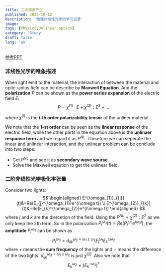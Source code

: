 ```yaml
---
title: 二次谐波产生
published: 2025-10-12
description: '物理非线性光学的学习记录'
image: ''
tags: [Physics,Unlinear optics]
category: 'Study'
draft: false 
lang: 'en'
---
```


[参考PPT](https://gr.xjtu.edu.cn/documents/14079/12538364/chapter16-1%E9%9D%9E%E7%BA%BF%E6%80%A7%E5%85%89%E5%AD%A6%E5%AF%BC%E8%AE%BA%E4%B8%8E%E4%BA%8C%E6%AC%A1%E8%B0%90%E6%B3%A2%E4%BA%A7%E7%94%9F.pdf/451955ff-efd3-6bfd-0c9b-5ead5f519d8f?t=1693376930694)

### 非线性光学的唯象描述
When light emit to the material, the interaction of between the material and optic radius field can be describe by __Maxwell Equation__.
And the **polarization**  $P$ can be shown as the **power series expansion** of the electric field $E$:
$$
P= \chi^{(1)} \cdot E +\chi^{(2)} : E^2+ …
$$

where $\chi^{(i)}$ is the **i-th order polarizability tensor** of the unliner material.

We note that the __1-st order__ can be seen as the __linear response__ of the electric field, while the other parts in the equation above is the __unlinaer response term__ and we regard it as $P^{NL}$ .Therefore we can seperate the linear and unlinear interaction, and the unlinear problem can be conclude into two steps:
- Get $P^{NL}$ and see it as  __secondary wave sourse__.
- Solve the Maxwell eqaution to get the unlinear field.

### 二阶非线性光学极化率张量

Consider two lights:
$$
\begin{aligned}
E^{\omega_{1}}_{{j}}(t)&=Re(E_{j}^{\omega_{1}}e^{i\omega t}) \\
E^{\omega_{2}}_{{k}}(t)&=Re(E_{k}^{\omega_{2}}e^{i\omega t})
\end{aligned}
$$
where $j$ and $k$ are the diercetion of the field. 
Using the $P^{NL}=\chi^{(2)} : E^2$  as we only keep the 2th term.
So in the polarization $P_{i}^{\omega_{3}}(t)=Re(P_{i}^{\omega_{3}}e^{i\omega_{3}t})$, the __amplitude__  $P_{i}^{\omega_{3}}$ can be shown as
$$
P_{i}^{\omega_{3}}=d_{ijk}^{\omega_{3}=\omega_{1}\pm \omega_{2}}E_{j}^{\omega_{1}}E_{k}^{\pm \omega_{2}}
$$
where $+$ means the __sum frequency__ of the lights and $-$ means the difference of the two lights. $d_{ijk}^{\omega_{3}=\omega_{1}\pm \omega_{2}}$ is just $\chi^{(2)}$ .Also we note that
$$
E_{k}^{\omega_{2}}=(E_{k}^{-\omega_{2}})^*
$$
#### 